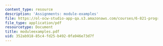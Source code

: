 ```yaml
---
content_type: resource
description: 'Assignments: module-examples'
file: https://ol-ocw-studio-app-qa.s3.amazonaws.com/courses/6-821-programming-languages-fall-2002/352ab91885c4fd25b4920fa946e73d7f_moduleexamples.pdf
file_type: application/pdf
resourcetype: Document
title: moduleexamples.pdf
uid: 352ab918-85c4-fd25-b492-0fa946e73d7f
---
```

